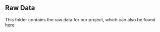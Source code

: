 ## Raw Data
This folder contains the raw data for our project, which can also be found [here](https://www.kaggle.com/murderaccountability/homicide-reports)
